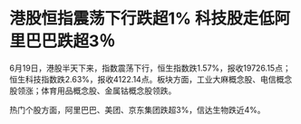 

# 港股恒指震荡下行跌超1% 科技股走低阿里巴巴跌超3％

6月19日，港股半天下来，指数震荡下行，恒生指数跌1.57%，报收19726.15点；恒生科技指数跌2.63%，报收4122.14点。板块方面，工业大麻概念股、电信概念股领涨；体育用品概念股、金属钴概念股领跌。

热门个股方面，阿里巴巴、美团、京东集团跌超3%，信达生物跌近4%。

